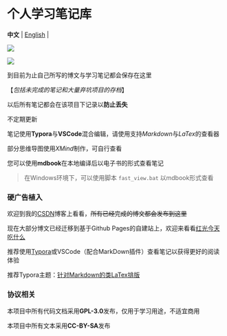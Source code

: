 # 个人学习笔记库

**中文** | [English](./README_en.md) |

[![](https://img.shields.io/badge/license-GPL--3.0-blue)](https://github.com/redlightASl/Notes/blob/master/LICENSE)

[![](https://img.shields.io/badge/license-CC--BY--SA-red)]()

到目前为止自己所写的博文与学习笔记都会保存在这里

【*包括未完成的笔记和大量弃坑项目的存档*】

以后所有笔记都会在该项目下记录以**防止丢失**

不定期更新

笔记使用**Typora**与**VSCode**混合编辑，请使用支持*Markdown*与*LaTex*的查看器

部分思维导图使用*XMind*制作，可自行查看

您可以使用**mdbook**在本地编译后以电子书的形式查看笔记

> 在Windows环境下，可以使用脚本 `fast_view.bat` 以mdbook形式查看

### 硬广告植入

欢迎到我的[CSDN](https://blog.csdn.net/qq_40500005?spm=1011.2124.3001.5343)博客上看看，~~所有已经完成的博文都会发布到这里~~

现在大部分博文已经迁移到基于Github Pages的自建站上，欢迎来看看[红光今天吃什么](https://redlightasl.github.io/)

推荐使用[Typora](https://www.typora.io/)或VSCode（配合MarkDown插件）查看笔记以获得更好的阅读体验

推荐Typora主题：[针对Markdown的类LaTex排版](https://github.com/yfzhao20/Typora-markdown)

### 协议相关

本项目中所有代码文档采用**GPL-3.0**发布，仅用于学习用途，不适宜商用

本项目中所有文本采用**CC-BY-SA**发布

